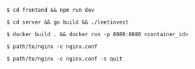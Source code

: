`$ cd frontend && npm run dev`

`$ cd server && go build && ./leetinvest`

`$ docker build . && docker run -p 8080:8080 <container_id>`

`$ path/to/nginx -c nginx.conf`

`$ path/to/nginx -c nginx.conf -s quit`